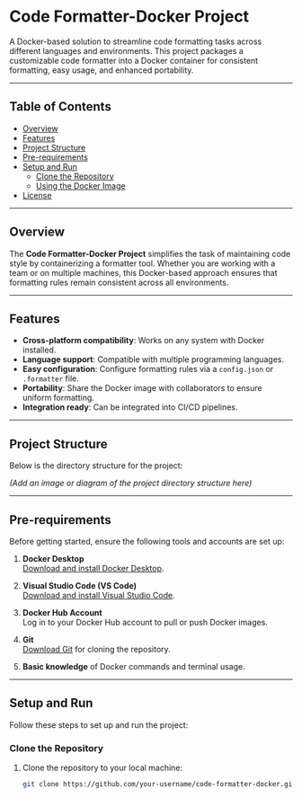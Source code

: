 # Code Formatter-Docker Project

A Docker-based solution to streamline code formatting tasks across different languages and environments. This project packages a customizable code formatter into a Docker container for consistent formatting, easy usage, and enhanced portability.

---

## Table of Contents

- [Overview](#overview)
- [Features](#features)
- [Project Structure](#project-structure)
- [Pre-requirements](#pre-requirements)
- [Setup and Run](#setup-and-run)
  - [Clone the Repository](#clone-the-repository)
  - [Using the Docker Image](#using-the-docker-image)
- [License](#license)

---

## Overview

The **Code Formatter-Docker Project** simplifies the task of maintaining code style by containerizing a formatter tool. Whether you are working with a team or on multiple machines, this Docker-based approach ensures that formatting rules remain consistent across all environments.

---

## Features

- **Cross-platform compatibility**: Works on any system with Docker installed.
- **Language support**: Compatible with multiple programming languages.
- **Easy configuration**: Configure formatting rules via a `config.json` or `.formatter` file.
- **Portability**: Share the Docker image with collaborators to ensure uniform formatting.
- **Integration ready**: Can be integrated into CI/CD pipelines.

---

## Project Structure

Below is the directory structure for the project:

*(Add an image or diagram of the project directory structure here)*

---

## Pre-requirements

Before getting started, ensure the following tools and accounts are set up:

1. **Docker Desktop**  
   [Download and install Docker Desktop](https://www.docker.com/products/docker-desktop/).

2. **Visual Studio Code (VS Code)**  
   [Download and install Visual Studio Code](https://code.visualstudio.com/).

3. **Docker Hub Account**  
   Log in to your Docker Hub account to pull or push Docker images.

4. **Git**  
   [Download Git](https://git-scm.com/) for cloning the repository.

5. **Basic knowledge** of Docker commands and terminal usage.

---

## Setup and Run

Follow these steps to set up and run the project:

### Clone the Repository

1. Clone the repository to your local machine:
   ```bash
   git clone https://github.com/your-username/code-formatter-docker.git
